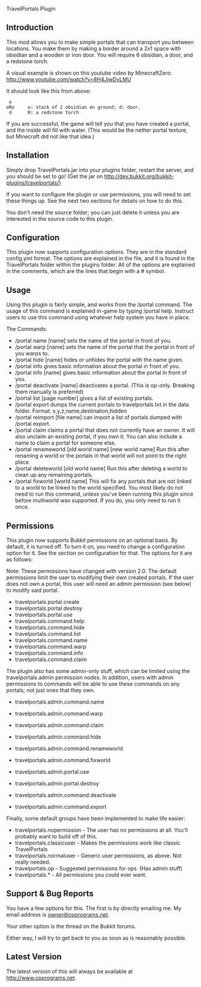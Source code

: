 TravelPortals Plugin

Introduction 
------------

This mod allows you to make simple portals that can transport you between locations.
You make them by making a border around a 2x1 space with obsidian and a wooden or iron
door. You will require 6 obsidian, a door, and a redstone torch.

A visual example is shown on this youtube video by MinecraftZero: http://www.youtube.com/watch?v=8H4JjwDvLMU

It should look like this from above:

```
 o
oRo     o: stack of 2 obsidian on ground; d: door. 
 d      R: a redstone torch
```

If you are successful, the game will tell you that you have created a portal, and the inside will 
fill with water. (This would be the nether portal texture, but Minecraft did not like that idea.)


Installation
------------

Simply drop TravelPortals.jar into your plugins folder, restart the server, and you should be 
set to go! (Get the jar on http://dev.bukkit.org/bukkit-plugins/travelportals/)

If you want to configure the plugin or use permissions, you will need to set these
things up. See the next two sections for details on how to do this.

You don't need the source folder; you can just delete it unless you are interested in the source code
to this plugin. 

Configuration
-------------

This plugin now supports configuration options. They are in the standard
config.yml format. The options are explained in the file, and it is found in
the TravelPortals folder within the plugins folder. All of the options are explained in
the comments, which are the lines that begin with a # symbol.

Usage
-----

Using this plugin is fairly simple, and works from the /portal command. The usage of
this command is explained in-game by typing /portal help. Instruct users to use this
command using whatever help system you have in place. 

The Commands:
- /portal name [name] sets the name of the portal in front of you.
- /portal warp [name] sets the name of the portal that the portal in front of you warps to.
- /portal hide [name] hides or unhides the portal with the name given.
- /portal info gives basic information about the portal in front of you.
- /portal info [name] gives basic information about the portal in front of you.
- /portal deactivate [name] deactivates a portal. 
  (This is op-only. Breaking them manually is preferred)
- /portal list [page number] gives a list of existing portals. 
- /portal export dumps the current portals to travelportals.txt in the data folder.
  Format: x,y,z,name,destination,hidden
- /portal reimport [file name] can import a list of portals dumped with /portal export.
- /portal claim claims a portal that does not currently have an owner. It will also
  unclaim an existing portal, if you own it. You can also include a name to claim a
  portal for someone else.
- /portal renameworld [old world name] [new world name] Run this after renaming a world
  or the portals in that world will not point to the right place.
- /portal deleteworld [old world name] Run this after deleting a world to clean up any
  remaining portals.
- /portal fixworld [world name] This will fix any portals that are not linked to a world
  to be linked to the world specified. You most likely do not need to run this command,
  unless you've been running this plugin since before multiworld was supported. If you
  do, you only need to run it once.


Permissions
-----------

This plugin now supports Bukkit permissions on an optional basis. By default, it 
is turned off. To turn it on, you need to change a configuration option for it.
See the section on configuration for that. The options for it are as follows:

Note: These permissions have changed with version 2.0. The default permissions
limit the user to modifying their own created portals. If the user does
not own a portal, this user will need an admin permission (see below) to modify
said portal.

- travelportals.portal.create
- travelportals.portal.destroy
- travelportals.portal.use
- travelportals.command.help
- travelportals.command.hide
- travelportals.command.list
- travelportals.command.name
- travelportals.command.warp
- travelportals.command.info
- travelportals.command.claim

The plugin also has some admin-only stuff, which can be limited using the 
travelportals.admin permission nodes. In addition, users with admin permissions
to commands will be able to use these commands on any portals; not just ones that
they own.

- travelportals.admin.command.name
- travelportals.admin.command.warp
- travelportals.admin.command.claim
- travelportals.admin.command.hide
- travelportals.admin.command.renameworld
- travelportals.admin.command.fixworld
- travelportals.admin.portal.use
- travelportals.admin.portal.destroy

- travelportals.admin.command.deactivate
- travelportals.admin.command.export

Finally, some default groups have been implemented to make life easier: 

- travelportals.nopermission    - The user has no permissions at all. You'll probably want to build off of this.
- travelportals.classicuser     - Makes the permissions work like classic TravelPortals
- travelportals.normaluser      - Generic user permissions, as above. Not really needed.
- travelportals.op              - Suggested permissions for ops. (Has admin stuff)
- travelportals.*               - All permissions you could ever want.


Support & Bug Reports
---------------------

You have a few options for this. The first is by directly emailing me. My email address is owner@cpprograms.net. 

Your other option is the thread on the Bukkit forums.

Either way, I will try to get back to you as soon as is reasonably possible.

Latest Version
--------------

The latest version of this will always be available at http://www.cpprograms.net.
